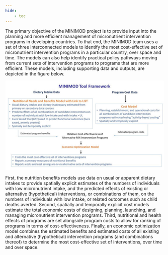 ```yaml
---
hide:
    - toc
---
```


The primary objective of the MINIMOD project is to provide input into the planning and more efficient management of micronutrient intervention programs in developing countries. To that end, the MINIMOD team uses a set of three interconnected models to identify the most cost-effective set of micronutrient intervention programs in a particular country, over space and time. The models can also help identify practical policy pathways moving from current sets of intervention programs to programs that are more efficient. These models, including supporting data and outputs, are depicted in the figure below.

![](../pictures/minimod_framework_model.jpeg)

First, the nutrition benefits models use data on usual or apparent dietary intakes to provide spatially explicit estimates of the numbers of individuals with low micronutrient intake, and the predicted effects of existing or alternative (hypothetical) interventions, or combinations of them, on the numbers of individuals with low intake, or related outcomes such as child deaths averted. Second, spatially and temporally explicit cost models estimate the total economic costs of designing, planning, launching, and managing micronutrient intervention programs.  Third, nutritional and health effects of programs are set alongside program costs to allow for ranking of programs in terms of cost-effectiveness.  Finally, an economic optimization model combines the estimated benefits and estimated costs of all existing and alternative (hypothetical) intervention programs (and combinations thereof) to determine the most cost-effective set of interventions, over time and over space.